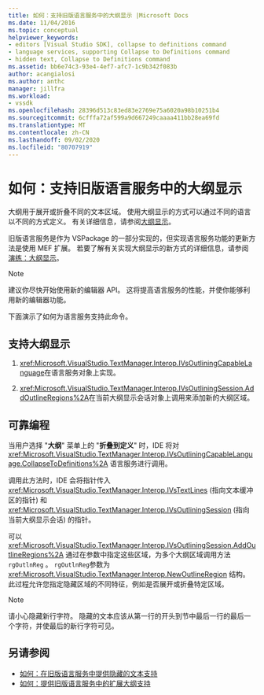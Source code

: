 ```yaml
---
title: 如何：支持旧版语言服务中的大纲显示 |Microsoft Docs
ms.date: 11/04/2016
ms.topic: conceptual
helpviewer_keywords:
- editors [Visual Studio SDK], collapse to definitions command
- language services, supporting Collapse to Definitions command
- hidden text, Collapse to Definitions command
ms.assetid: bb6e74c3-93e4-4ef7-afc7-1c9b342f083b
author: acangialosi
ms.author: anthc
manager: jillfra
ms.workload:
- vssdk
ms.openlocfilehash: 28396d513c83ed83e2769e75a6020a98b10251b4
ms.sourcegitcommit: 6cfffa72af599a9d667249caaaa411bb28ea69fd
ms.translationtype: MT
ms.contentlocale: zh-CN
ms.lasthandoff: 09/02/2020
ms.locfileid: "80707919"
---
```

# <a name="how-to-support-outlining-in-a-legacy-language-service"></a>如何：支持旧版语言服务中的大纲显示
大纲用于展开或折叠不同的文本区域。 使用大纲显示的方式可以通过不同的语言以不同的方式定义。 有关详细信息，请参阅[大纲显示](../../ide/outlining.md)。

 旧版语言服务是作为 VSPackage 的一部分实现的，但实现语言服务功能的更新方法是使用 MEF 扩展。 若要了解有关实现大纲显示的新方式的详细信息，请参阅 [演练：大纲显示](../../extensibility/walkthrough-outlining.md)。

> [!NOTE]
> 建议你尽快开始使用新的编辑器 API。 这将提高语言服务的性能，并使你能够利用新的编辑器功能。

 下面演示了如何为语言服务支持此命令。

## <a name="to-support-outlining"></a>支持大纲显示

1. <xref:Microsoft.VisualStudio.TextManager.Interop.IVsOutliningCapableLanguage>在语言服务对象上实现。

2. <xref:Microsoft.VisualStudio.TextManager.Interop.IVsOutliningSession.AddOutlineRegions%2A>在当前大纲显示会话对象上调用来添加新的大纲区域。

## <a name="robust-programming"></a>可靠编程
 当用户选择 "**大纲**" 菜单上的 "**折叠到定义**" 时，IDE 将对 <xref:Microsoft.VisualStudio.TextManager.Interop.IVsOutliningCapableLanguage.CollapseToDefinitions%2A> 语言服务进行调用。

 调用此方法时，IDE 会将指针传入 <xref:Microsoft.VisualStudio.TextManager.Interop.IVsTextLines> (指向文本缓冲区的指针) 和 <xref:Microsoft.VisualStudio.TextManager.Interop.IVsOutliningSession> (指向当前大纲显示会话) 的指针。

 可以 <xref:Microsoft.VisualStudio.TextManager.Interop.IVsOutliningSession.AddOutlineRegions%2A> 通过在参数中指定这些区域，为多个大纲区域调用方法 `rgOutlnReg` 。 `rgOutlnReg`参数为 <xref:Microsoft.VisualStudio.TextManager.Interop.NewOutlineRegion> 结构。 此过程允许您指定隐藏区域的不同特征，例如是否展开或折叠特定区域。

> [!NOTE]
> 请小心隐藏新行字符。 隐藏的文本应该从第一行的开头到节中最后一行的最后一个字符，并使最后的新行字符可见。

## <a name="see-also"></a>另请参阅
- [如何：在旧版语言服务中提供隐藏的文本支持](../../extensibility/internals/how-to-provide-hidden-text-support-in-a-legacy-language-service.md)
- [如何：提供旧版语言服务中的扩展大纲支持](../../extensibility/internals/how-to-provide-expanded-outlining-support-in-a-legacy-language-service.md)
